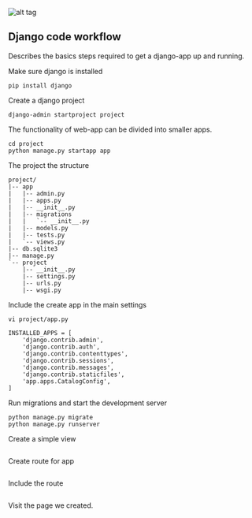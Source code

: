 ![alt tag](https://cloud.githubusercontent.com/assets/3624858/23752368/0b926366-04fb-11e7-9de6-f588df5fe1cb.png)

## Django code workflow

Describes the basics steps required to get a django-app up and running.

 Make sure django is installed
```
pip install django
```
Create a django project
```
django-admin startproject project
```
The functionality of web-app can be divided into smaller apps.
```
cd project
python manage.py startapp app
```
The project the structure
```
project/
|-- app
|   |-- admin.py
|   |-- apps.py
|   |-- __init__.py
|   |-- migrations
|   |   `-- __init__.py
|   |-- models.py
|   |-- tests.py
|   `-- views.py
|-- db.sqlite3
|-- manage.py
`-- project
    |-- __init__.py
    |-- settings.py
    |-- urls.py
    |-- wsgi.py
```
Include the create app in the main settings
```
vi project/app.py

INSTALLED_APPS = [
    'django.contrib.admin',
    'django.contrib.auth',
    'django.contrib.contenttypes',
    'django.contrib.sessions',
    'django.contrib.messages',
    'django.contrib.staticfiles',
    'app.apps.CatalogConfig',
]
```
Run migrations and start the development server
```
python manage.py migrate
python manage.py runserver
```
Create a simple view
```
```
Create route for app
```
```
Include the route
```
```
Visit the page we created.
```
```

